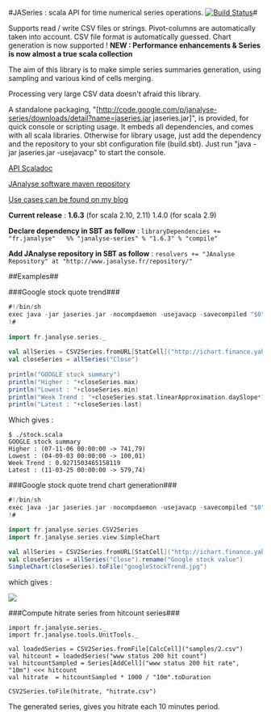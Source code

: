 #JASeries : scala API for time numerical series operations. [![Build Status](https://travis-ci.org/dacr/jaseries.png?branch=master)](https://travis-ci.org/dacr/jaseries)#

Supports read / write CSV files or strings. Pivot-columns are automatically taken into account. CSV file format is automatically guessed. Chart generation is now supported ! <b> NEW : Performance enhancements & Series is now almost a true scala collection</b>

The aim of this library is to make simple series summaries generation, using sampling and various kind of cells merging.

Processing very large CSV data doesn't afraid this library.

A standalone packaging, "[http://code.google.com/p/janalyse-series/downloads/detail?name=jaseries.jar jaseries.jar]", is provided, for quick console or scripting usage. It embeds all dependencies, and comes with all scala libraries. Otherwise for library usage, just add the dependency and the repository to your sbt configuration file (build.sbt). Just run "java -jar jaseries.jar -usejavacp" to start the console.

[API Scaladoc](http://www.janalyse.fr/scaladocs/janalyse-series)

[JAnalyse software maven repository](http://www.janalyse.fr/repository/)

[Use cases can be found on my blog](http://www.crosson.org/)

**Current release** : **1.6.3** (for scala 2.10, 2.11)   1.4.0  (for scala 2.9)

**Declare dependency in SBT as follow** :
```libraryDependencies += "fr.janalyse"   %% "janalyse-series" % "1.6.3" % "compile"```

**Add JAnalyse repository in SBT as follow** :
```resolvers += "JAnalyse Repository" at "http://www.janalyse.fr/repository/"```

##Examples##

###Google stock quote trend###
```scala
#!/bin/sh
exec java -jar jaseries.jar -nocompdaemon -usejavacp -savecompiled "$0" "$@"
!#
 
import fr.janalyse.series._
 
val allSeries = CSV2Series.fromURL[StatCell]("http://ichart.finance.yahoo.com/table.csv?s=GOOG")
val closeSeries = allSeries("Close")
 
println("GOOGLE stock summary")
println("Higher : "+closeSeries.max)
println("Lowest : "+closeSeries.min)
println("Week Trend : "+closeSeries.stat.linearApproximation.daySlope*7)
println("Latest : "+closeSeries.last)
```
Which gives :
```
$ ./stock.scala 
GOOGLE stock summary
Higher : (07-11-06 00:00:00 -> 741,79)
Lowest : (04-09-03 00:00:00 -> 100,01)
Week Trend : 0.9271503465158119
Latest : (11-03-25 00:00:00 -> 579,74)
```


###Google stock quote trend chart generation###

```scala
#!/bin/sh
exec java -jar jaseries.jar -nocompdaemon -usejavacp -savecompiled "$0" "$@"
!#

import fr.janalyse.series.CSV2Series
import fr.janalyse.series.view.SimpleChart

val allSeries = CSV2Series.fromURL[StatCell]("http://ichart.finance.yahoo.com/table.csv?s=GOOG")
val closeSeries = allSeries("Close").rename("Google stock value")    
SimpleChart(closeSeries).toFile("googleStockTrend.jpg")
```

which gives :

<img src="http://dnld.crosson.org/googleStockTrend.jpg"/>


###Compute hitrate series from hitcount series###

```
import fr.janalyse.series._
import fr.janalyse.tools.UnitTools._

val loadedSeries = CSV2Series.fromFile[CalcCell]("samples/2.csv")
val hitcount = loadedSeries("www status 200 hit count")
val hitcountSampled = Series[AddCell]("www status 200 hit rate", "10m") <<< hitcount
val hitrate  = hitcountSampled * 1000 / "10m".toDuration

CSV2Series.toFile(hitrate, "hitrate.csv")

```
The generated series, gives you hitrate each 10 minutes period.



